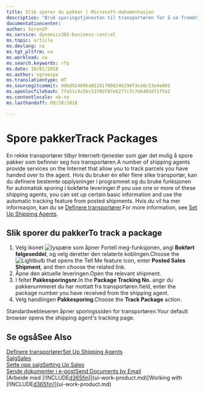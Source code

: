 ```yaml
---
title: Slik sporer du pakker | Microsoft-dokumentasjon
description: "Bruk sporingstjenesten til transportøren for å se fremdriften til en levering."
documentationcenter: 
author: SorenGP
ms.service: dynamics365-business-central
ms.topic: article
ms.devlang: na
ms.tgt_pltfrm: na
ms.workload: na
ms.search.keywords: rfq
ms.date: 10/01/2018
ms.author: sgroespe
ms.translationtype: HT
ms.sourcegitcommit: 9dbd92409ba02281f008246194f3ce0c53e4e001
ms.openlocfilehash: 7fa51c4c5bc5370df07e6277c7c7e6403d71f5e2
ms.contentlocale: nb-no
ms.lasthandoff: 09/28/2018

---
```

# <a name="track-packages"></a><span data-ttu-id="65f61-103">Spore pakker</span><span class="sxs-lookup"><span data-stu-id="65f61-103">Track Packages</span></span>
<span data-ttu-id="65f61-104">En rekke transportører tilbyr Internett-tjenester som gjør det mulig å spore pakker som befinner seg hos transportøren.</span><span class="sxs-lookup"><span data-stu-id="65f61-104">A number of shipping agents provide services on the Internet that allow you to track parcels you have handed over to the agent.</span></span> <span data-ttu-id="65f61-105">Hvis du bruker én eller flere slike transportør, kan du definere bestemte opplysninger i programmet og du bruke funksjonen for automatisk sporing i bokførte leveringer.</span><span class="sxs-lookup"><span data-stu-id="65f61-105">If you use one or more of these shipping agents, you can set up certain basic information and use the automatic tracking feature from posted shipments.</span></span> <span data-ttu-id="65f61-106">Hvis du vil ha mer informasjon, kan du se [Definere transportører](sales-how-to-set-up-shipping-agents.md).</span><span class="sxs-lookup"><span data-stu-id="65f61-106">For more information, see [Set Up Shipping Agents](sales-how-to-set-up-shipping-agents.md).</span></span>  

## <a name="to-track-a-package"></a><span data-ttu-id="65f61-107">Slik sporer du pakker</span><span class="sxs-lookup"><span data-stu-id="65f61-107">To track a package</span></span>
1. <span data-ttu-id="65f61-108">Velg ikonet ![lyspære som åpner Fortell meg-funksjonen](media/ui-search/search_small.png "Fortell hva du vil gjøre"), angi **Bokført følgeseddel**, og velg deretter den relaterte koblingen.</span><span class="sxs-lookup"><span data-stu-id="65f61-108">Choose the ![Lightbulb that opens the Tell Me feature](media/ui-search/search_small.png "Tell me what you want to do") icon, enter **Posted Sales Shipment**, and then choose the related link.</span></span>
2. <span data-ttu-id="65f61-109">Åpne den aktuelle leveringen.</span><span class="sxs-lookup"><span data-stu-id="65f61-109">Open the relevant shipment.</span></span>
3. <span data-ttu-id="65f61-110">I feltet **Pakkesporingsnr.**</span><span class="sxs-lookup"><span data-stu-id="65f61-110">In the **Package Tracking No.**</span></span> <span data-ttu-id="65f61-111">angir du pakkenummeret du har mottatt fra transportøren.</span><span class="sxs-lookup"><span data-stu-id="65f61-111">field, enter the package number you have received from the shipping agent.</span></span>
4. <span data-ttu-id="65f61-112">Velg handlingen **Pakkesporing**.</span><span class="sxs-lookup"><span data-stu-id="65f61-112">Choose the **Track Package** action.</span></span>

<span data-ttu-id="65f61-113">Standardwebleseren åpner sporingssiden for transportøren.</span><span class="sxs-lookup"><span data-stu-id="65f61-113">Your default browser opens the shipping agent's tracking page.</span></span>

## <a name="see-also"></a><span data-ttu-id="65f61-114">Se også</span><span class="sxs-lookup"><span data-stu-id="65f61-114">See Also</span></span>
[<span data-ttu-id="65f61-115">Definere transportører</span><span class="sxs-lookup"><span data-stu-id="65f61-115">Set Up Shipping Agents</span></span>](sales-how-to-set-up-shipping-agents.md)  
[<span data-ttu-id="65f61-116">Salg</span><span class="sxs-lookup"><span data-stu-id="65f61-116">Sales</span></span>](sales-manage-sales.md)  
[<span data-ttu-id="65f61-117">Sette opp salg</span><span class="sxs-lookup"><span data-stu-id="65f61-117">Setting Up Sales</span></span>](sales-setup-sales.md)  
[<span data-ttu-id="65f61-118">Sende dokumenter i e-post</span><span class="sxs-lookup"><span data-stu-id="65f61-118">Send Documents by Email</span></span>](ui-how-send-documents-email.md)  
<span data-ttu-id="65f61-119">[Arbeide med [!INCLUDE[d365fin](includes/d365fin_md.md)]](ui-work-product.md)</span><span class="sxs-lookup"><span data-stu-id="65f61-119">[Working with [!INCLUDE[d365fin](includes/d365fin_md.md)]](ui-work-product.md)</span></span>

